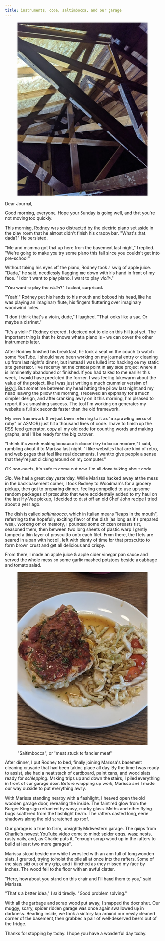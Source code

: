 ```yaml
---
title: instruments, code, saltimbocca, and our garage
---
```


<figure>
  <a href="/images/banners/2020-08-09.jpg">
    <img alt="banner" src="/images/banners/2020-08-09.jpg"/>
  </a>
</figure>

Dear Journal,

Good morning, everyone. Hope your Sunday is going well, and that
you're not moving too quickly.

This morning, Rodney was so distracted by the electric piano set aside
in the play room that he almost didn't finish his crappy bar.  "What's
that, dada?" He persisted.

"Me and momma got that up here from the basement last night," I
replied.  "We're going to make you try some piano this fall since you
couldn't get into pre-school."

Without taking his eyes off the piano, Rodney took a swig of apple
juice.  "Dada," he said, needlessly flagging me down with his hand in
front of my face.  "I don't want to play piano.  I want to play
_violin_."

"You want to play the _violin_?" I asked, surprised.

"Yeah!"  Rodney put his hands to his mouth and bobbed his head, like
he was playing an imaginary flute, his fingers fluttering over
imaginary woodwind holes.

"I don't think that's a violin, dude," I luaghed.  "That looks like a
sax.  Or maybe a clarinet."

"It's a violin!" Rodney cheered.  I decided not to die on this hill
just yet.  The important thing is that he knows what a piano is - we
can cover the other instruments later.

After Rodney finished his breakfast, he took a seat on the couch to
watch some YouTube.  I should have been working on my journal entry or
cleaning up from last night's dinner, but instead I was lulled into
hacking on my static site generator.  I've recently hit the critical
point in any side project where it is imminently abandoned or
finished.  If you had talked to me earlier this week, I would have
predicted the former.  I was feeling lukewarm about the value of the
project, like I was just writing a much crummier version of [jekyll].
But sometime between my head hitting the pillow last night and my head
leaving the pillow this morning, I received an epiphany for a much
simpler design, and after cranking away on it this morning, I'm
pleased to report it's a smashing success.  The tool I'm working on
generates my website a full six seconds faster than the old framework.

My new framework (I've just been referring to it as "a sprawling mess
of ruby" or ASMOR) just hit a thousand lines of code.  I have to
finish up the RSS feed generator, copy all my old code for counting
words and making graphs, and I'll be ready for the big cutover.

"I think it's worth making because it doesn't try to be so modern," I
said, rambling about it to Marissa last night.  "I like websites that
are kind of retro, and web pages that feel like real documents.  I
want to give people a sense that they're just clicking around on my
computer."

[jekyll]: https://jekyllrb.com/

OK non-nerds, it's safe to come out now.  I'm all done talking about
code.

_Sip_.  We had a great day yesterday.  While Marissa hacked away at
the mess in the back basement corner, I took Rodney to Woodman's for a
grocery pickup, then got to preparing dinner.  Feeling compelled to
use up some random packages of proscuitto that were accidentally added
to my haul on the last Hy-Vee pickup, I decided to dust off an old
Chef John recipe I tried about a year ago.

The dish is called _saltimbocca_, which in Italian means "leaps in the
mouth", referring to the hopefully exciting flavor of the dish (as
long as it's prepared well).  Working off of memory, I pounded some
chicken breasts flat, seasoned them, then between two long sheets of
plastic warp I gently tamped a thin layer of proscuitto onto each
filet.  From there, the filets are seared in a pan with hot oil, left
with plenty of time for that proscuitto to form brown crust and get
all delicious and crispy.

From there, I made an apple juice & apple cider vinegar pan sauce and
served the whole mess on some garlic mashed potatoes beside a cabbage
and tomato salad.

<figure>
  <a href="/images/saltimbocca.jpg">
    <img alt="saltimbocca" src="/images/saltimbocca.jpg"/>
  </a>
  <figcaption>
    <p>"Saltimbocca", or "meat stuck to fancier meat"</p>
  </figcaption>
</figure>

After dinner, I put Rodney to bed, finally joining Marissa's basement
cleaning crusade that had been taking place all day.  By the time I
was ready to assist, she had a neat stack of cardboard, paint cans,
and wood slats ready for _schlepping_.  Making trips up and down the
stairs, I piled everything in front of our garage door.  Before
wrapping up work, Marissa and I made our way outside to put everything
away.

With Marissa standing nearby with a flashlight, I heaved open the old
wooden garage door, revealing the inside.  The faint red glow from the
Burger King sign refracted by wavy, murky glass.  Moths and other
flying bugs scattered from the flashlight beam.  The rafters casted
long, eerie shadows along the old scratched up roof.

Our garage is a true to form, unsightly Midwestern garage.  The quips
from [Charlie's newest YouTube video] come to mind: spider eggs, wasp
nests, rusty nails, and, as Charlie puts it, "enough scrap wood up in
the rafters to build at least two more garages".

Marissa stood beside me while I wrestled with an arm full of long
wooden slats.  I grunted, trying to hoist the pile all at once into
the rafters.  Some of the slats slid out of my grip, and I flinched as
they missed my face by inches.  The wood fell to the floor with an
awful clatter.

"Here, how about you stand on this chair and I'll hand them to you,"
said Marissa.

"That's a better idea," I said tiredly.  "Good problem solving."

With all the garbage and scrap wood put away, I snapped the door shut.
Our muggy, scary, spider ridden garage was once again swallowed up in
darkness.  Heading inside, we took a victory lap around our newly
cleaned corner of the basement, then grabbed a pair of well-deserved
beers out of the fridge.

Thanks for stopping by today.  I hope you have a wonderful day today.

[Charlie's newest YouTube video]: https://youtu.be/RiOr5Z7KQpw
